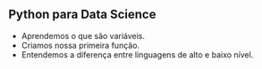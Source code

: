 ## Python para Data Science

- Aprendemos o que são variáveis.
- Criamos nossa primeira função.
- Entendemos a diferença entre linguagens de alto e baixo nível.
